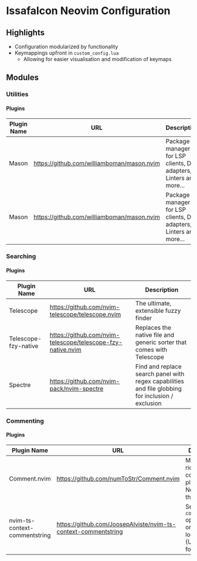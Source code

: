 # Issafalcon Neovim Configuration

## Highlights

- Configuration modularized by functionality
- Keymappings upfront in `custom_config.lua`
  - Allowing for easier visualisation and modification of keymaps

## Modules

### Utilities

#### Plugins

| Plugin Name    | URL                                        | Description                                                        |
| -------------- | ------------------------------------------ | ------------------------------------------------------------------ |
| Mason          | https://github.com/williamboman/mason.nvim | Package manager for LSP clients, DAP adapters, Linters and more... |
| Mason          | https://github.com/williamboman/mason.nvim | Package manager for LSP clients, DAP adapters, Linters and more... |

### Searching

#### Plugins

| Plugin Name          | URL                                                         | Description                                                                                       |
| --------------       | --------------                                              | --------------                                                                                    |
| Telescope            | https://github.com/nvim-telescope/telescope.nvim            | The ultimate, extensible fuzzy finder                                                             |
| Telescope-fzy-native | https://github.com/nvim-telescope/telescope-fzy-native.nvim | Replaces the native file and generic sorter that comes with Telescope                             |
| Spectre              | https://github.com/nvim-pack/nvim-spectre                   | Find and replace search panel with regex capabilities and file globbing for inclusion / exclusion |

### Commenting

#### Plugins

| Plugin Name                   | URL                                                            | Description                                                                            |
| ----------------              | ---------------                                                | ---------------                                                                        |
| Comment.nvim                  | https://github.com/numToStr/Comment.nvim                       | Most feature rich commenting plugin for Neovim out there                               |
| nvim-ts-context-commentstring | https://github.com/JoosepAlviste/nvim-ts-context-commentstring | Sets `commentstring` option based on cursor location in file (Used mainly for tsx etc) |

